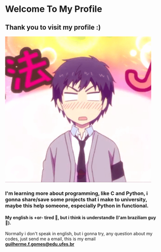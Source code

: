 # Welcome To My Profile
## Thank you to visit my profile :)

![Thank you](https://github.com/guigoapo/guigoapo/blob/main/relifegif.gif)
### I'm learning more about programming, like C and Python, i gonna share/save some projects that i make to university, maybe this help someone, especially Python in functional.
#### My english is +or- tired 🤠, but i think is understandle (I'am braziliam guy 🤠).
Normally i don't speak in english, but i gonna try, any question about my codes, just send me a email, this is my email **guilherme.f.gomes@edu.ufes.br**

<!--
**guigoapo/guigoapo** is a ✨ _special_ ✨ repository because its `README.md` (this file) appears on your GitHub profile.
